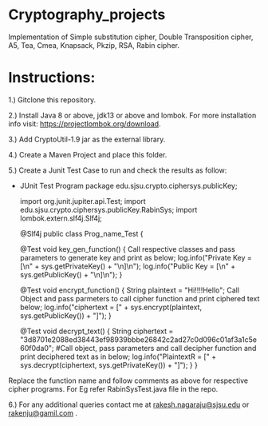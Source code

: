 # Cryptography_projects
Implementation of Simple substitution cipher, Double Transposition cipher, A5, Tea, Cmea, Knapsack, Pkzip, RSA, Rabin cipher.

# Instructions:

1.) Gitclone this repository.

2.) Install Java 8 or above, jdk13 or above and lombok. For more installation info visit: https://projectlombok.org/download.

3.) Add CryptoUtil-1.9 jar as the external library. 

4.) Create a Maven Project and place this folder.

5.) Create a Junit Test Case to run and check the results as follow:
   * JUnit Test Program
      package edu.sjsu.crypto.ciphersys.publicKey;

      import org.junit.jupiter.api.Test;
      import edu.sjsu.crypto.ciphersys.publicKey.RabinSys;
      import lombok.extern.slf4j.Slf4j;

      @Slf4j
      public class Prog_name_Test {

    	@Test
	   void key_gen_function() {
         Call respective classes and pass parameters to generate key and print as below;
       log.info("Private Key = [\n" + sys.getPrivateKey() + "\n]\n");
		   log.info("Public Key = [\n" + sys.getPublicKey() + "\n]\n");
    	}

      @Test
        void encrypt_function() {
        String plaintext = "Hi!!!!Hello";
          Call Object and pass parmeters to call cipher function and print ciphered text below;
        log.info("ciphertext = [" + sys.encrypt(plaintext, sys.getPublicKey()) + "]");
      }
      
      @Test
      void decrypt_text() {
        String ciphertext = "3d8701e2088ed38443ef98939bbbe26842c2ad27c0d096c01af3a1c5e60f0da0";
          #Call object, pass parameters and call decipher function and print deciphered text as in below;
        log.info("PlaintextR = [" + sys.decrypt(ciphertext, sys.getPrivateKey()) + "]");
      }
     }
     
  Replace the function name and follow comments as above for respective cipher programs. For Eg refer RabinSysTest.java file in the repo.

6.) For any additional queries contact me at rakesh.nagaraju@sjsu.edu or rakenju@gamil.com .
